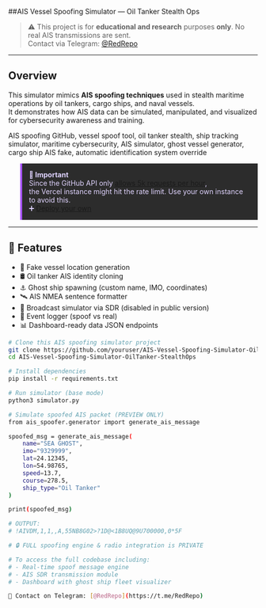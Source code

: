 <!--
#️⃣ Tags:
AIS spoofing simulator, vessel identity manipulator, oil tanker stealth, ship ghost tool, AIS NMEA spoofer, cargo ship cloaking, SDR spoof simulator, maritime cyber ops, AIS red teaming, ghost fleet generator, RedRepo, stealth vessel sim, dark sea tools, spoofed location marine, illegal AIS activity analysis

📚 Keywords:
AIS vessel spoof tool, fake ship AIS signal, oil tanker hiding tool, ship tracking deception simulator, ghost fleet simulator GitHub, maritime threat simulator, AIS SDR fake packets, RedRepo AIS project, AIS security tool, spoof marine tracker, stealth ship creator, AIS location override API
-->

##AIS Vessel Spoofing Simulator — Oil Tanker Stealth Ops

> ⚠️ This project is for **educational and research** purposes **only**. No real AIS transmissions are sent.  
> Contact via Telegram: [@RedRepo](https://t.me/RedRepo)

---

## Overview

This simulator mimics **AIS spoofing techniques** used in stealth maritime operations by oil tankers, cargo ships, and naval vessels.  
It demonstrates how AIS data can be simulated, manipulated, and visualized for cybersecurity awareness and training.

AIS spoofing GitHub, vessel spoof tool, oil tanker stealth, ship tracking simulator, maritime cybersecurity, AIS simulator, ghost vessel generator, cargo ship AIS fake, automatic identification system override

<blockquote style="border-left: 4px solid #A855F7; padding: 1em; background: #2c2c2c; color: #e0d4ff;">
  <strong>📌 Important</strong><br>
  Since the GitHub API only <a href="https://docs.github.com/en/rest/overview/resources-in-the-rest-api#rate-limiting">allows 5k requests per hour</a>,<br>
  the Vercel instance might hit the rate limit. Use your own instance to avoid this.<br>
  ➕ <a href="https://github.com/anuraghazra/github-readme-stats#deploy-on-your-own-vercel-instance">Deploy your own</a>
</blockquote>

---

## 🧰 Features

- 📍 Fake vessel location generation
- 🛢️ Oil tanker AIS identity cloning
- ⚓ Ghost ship spawning (custom name, IMO, coordinates)
- 🛰️ AIS NMEA sentence formatter
- 📡 Broadcast simulator via SDR (disabled in public version)
- 🧾 Event logger (spoof vs real)
- 📊 Dashboard-ready data JSON endpoints

```bash
# Clone this AIS spoofing simulator project
git clone https://github.com/youruser/AIS-Vessel-Spoofing-Simulator-OilTanker-StealthOps.git
cd AIS-Vessel-Spoofing-Simulator-OilTanker-StealthOps

# Install dependencies
pip install -r requirements.txt

# Run simulator (base mode)
python3 simulator.py

# Simulate spoofed AIS packet (PREVIEW ONLY)
from ais_spoofer.generator import generate_ais_message

spoofed_msg = generate_ais_message(
    name="SEA GHOST", 
    imo="9329999", 
    lat=24.12345, 
    lon=54.98765, 
    speed=13.7, 
    course=278.5, 
    ship_type="Oil Tanker"
)

print(spoofed_msg)

# OUTPUT:
# !AIVDM,1,1,,A,55NB8G02>?1D@<1B8UQ@9U700000,0*5F

# 🔒 FULL spoofing engine & radio integration is PRIVATE

# To access the full codebase including:
# - Real-time spoof message engine
# - AIS SDR transmission module
# - Dashboard with ghost ship fleet visualizer

📩 Contact on Telegram: [@RedRepo](https://t.me/RedRepo)
